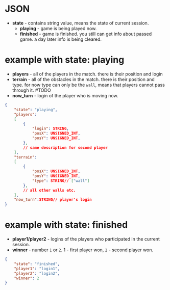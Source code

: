 # JSON
* **state** - contains string value, means the state of current session.
	* **playing** - game is being played now.
	* **finished** - game is finished. you still can get info about passed game. a day later info is being cleared.
# example with state: playing
* **players** - all of the players in the match. there is their position and login
* **terrain** - all of the obstacles in the match. there is their position and type. for now type can only be the `wall`, means that players cannot pass through it. #TODO
* **now_turn** - login of the player who is moving now.
```json
{
	"state": "playing",
	"players": 
	[
		{
			"login": STRING,
			"posX": UNSIGNED_INT,
			"posY": UNSIGNED_INT,
		},
		// same description for second player
	],
	"terrain":
	[
		{
			"posX": UNSIGNED_INT,
			"posY": UNSIGNED_INT,
			"type": STRING// ["wall"]
		},
		// all other walls etc.
	],
	"now_turn":STRING// player's login
}
```
# example with state: finished
* **player1/player2** - logins of the players who participated in the current session.
* **winner** - number `1` or `2`. 1 - first player won, `2` - second player won.
```json
{
	"state": "finished",
	"player1": "login1",
	"player2": "login2", 
	"winner": 2
}
```